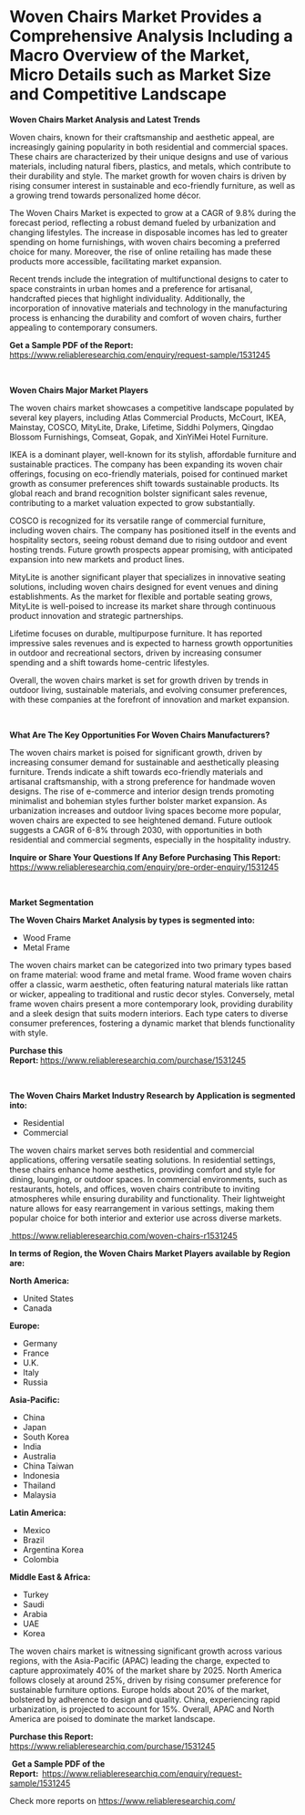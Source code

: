 <p><h1>Woven Chairs Market Provides a Comprehensive Analysis Including a Macro Overview of the Market, Micro Details such as Market Size and Competitive Landscape</h1></p><p><strong>Woven Chairs Market Analysis and Latest Trends</strong></p>
<p><p>Woven chairs, known for their craftsmanship and aesthetic appeal, are increasingly gaining popularity in both residential and commercial spaces. These chairs are characterized by their unique designs and use of various materials, including natural fibers, plastics, and metals, which contribute to their durability and style. The market growth for woven chairs is driven by rising consumer interest in sustainable and eco-friendly furniture, as well as a growing trend towards personalized home décor.</p><p>The Woven Chairs Market is expected to grow at a CAGR of 9.8% during the forecast period, reflecting a robust demand fueled by urbanization and changing lifestyles. The increase in disposable incomes has led to greater spending on home furnishings, with woven chairs becoming a preferred choice for many. Moreover, the rise of online retailing has made these products more accessible, facilitating market expansion.</p><p>Recent trends include the integration of multifunctional designs to cater to space constraints in urban homes and a preference for artisanal, handcrafted pieces that highlight individuality. Additionally, the incorporation of innovative materials and technology in the manufacturing process is enhancing the durability and comfort of woven chairs, further appealing to contemporary consumers.</p></p>
<p><strong>Get a Sample PDF of the Report:&nbsp;</strong> <a href="https://www.reliableresearchiq.com/enquiry/request-sample/1531245?utm_campaign=3570&utm_medium=2&utm_source=Github&utm_content=ia&utm_term=04042025&utm_id=woven-chairs">https://www.reliableresearchiq.com/enquiry/request-sample/1531245</a></p>
<p>&nbsp;</p>
<p><strong>Woven Chairs Major Market Players</strong></p>
<p><p>The woven chairs market showcases a competitive landscape populated by several key players, including Atlas Commercial Products, McCourt, IKEA, Mainstay, COSCO, MityLite, Drake, Lifetime, Siddhi Polymers, Qingdao Blossom Furnishings, Comseat, Gopak, and XinYiMei Hotel Furniture. </p><p>IKEA is a dominant player, well-known for its stylish, affordable furniture and sustainable practices. The company has been expanding its woven chair offerings, focusing on eco-friendly materials, poised for continued market growth as consumer preferences shift towards sustainable products. Its global reach and brand recognition bolster significant sales revenue, contributing to a market valuation expected to grow substantially.</p><p>COSCO is recognized for its versatile range of commercial furniture, including woven chairs. The company has positioned itself in the events and hospitality sectors, seeing robust demand due to rising outdoor and event hosting trends. Future growth prospects appear promising, with anticipated expansion into new markets and product lines.</p><p>MityLite is another significant player that specializes in innovative seating solutions, including woven chairs designed for event venues and dining establishments. As the market for flexible and portable seating grows, MityLite is well-poised to increase its market share through continuous product innovation and strategic partnerships.</p><p>Lifetime focuses on durable, multipurpose furniture. It has reported impressive sales revenues and is expected to harness growth opportunities in outdoor and recreational sectors, driven by increasing consumer spending and a shift towards home-centric lifestyles.</p><p>Overall, the woven chairs market is set for growth driven by trends in outdoor living, sustainable materials, and evolving consumer preferences, with these companies at the forefront of innovation and market expansion.</p></p>
<p>&nbsp;</p>
<p><strong>What Are The Key Opportunities For Woven Chairs Manufacturers?</strong></p>
<p><p>The woven chairs market is poised for significant growth, driven by increasing consumer demand for sustainable and aesthetically pleasing furniture. Trends indicate a shift towards eco-friendly materials and artisanal craftsmanship, with a strong preference for handmade woven designs. The rise of e-commerce and interior design trends promoting minimalist and bohemian styles further bolster market expansion. As urbanization increases and outdoor living spaces become more popular, woven chairs are expected to see heightened demand. Future outlook suggests a CAGR of 6-8% through 2030, with opportunities in both residential and commercial segments, especially in the hospitality industry.</p></p>
<p><strong>Inquire or Share Your Questions If Any Before Purchasing This Report:</strong> <a href="https://www.reliableresearchiq.com/enquiry/pre-order-enquiry/1531245?utm_campaign=3570&utm_medium=2&utm_source=Github&utm_content=ia&utm_term=04042025&utm_id=woven-chairs">https://www.reliableresearchiq.com/enquiry/pre-order-enquiry/1531245</a></p>
<p>&nbsp;</p>
<p><strong>Market Segmentation</strong></p>
<p><strong>The Woven Chairs Market Analysis by types is segmented into:</strong></p>
<p><ul><li>Wood Frame</li><li>Metal Frame</li></ul></p>
<p><p>The woven chairs market can be categorized into two primary types based on frame material: wood frame and metal frame. Wood frame woven chairs offer a classic, warm aesthetic, often featuring natural materials like rattan or wicker, appealing to traditional and rustic decor styles. Conversely, metal frame woven chairs present a more contemporary look, providing durability and a sleek design that suits modern interiors. Each type caters to diverse consumer preferences, fostering a dynamic market that blends functionality with style.</p></p>
<p><strong>Purchase this Report:&nbsp;</strong><a href="https://www.reliableresearchiq.com/purchase/1531245?utm_campaign=3570&utm_medium=2&utm_source=Github&utm_content=ia&utm_term=04042025&utm_id=woven-chairs">https://www.reliableresearchiq.com/purchase/1531245</a></p>
<p>&nbsp;</p>
<p><strong>The Woven Chairs Market Industry Research by Application is segmented into:</strong></p>
<p><ul><li>Residential</li><li>Commercial</li></ul></p>
<p><p>The woven chairs market serves both residential and commercial applications, offering versatile seating solutions. In residential settings, these chairs enhance home aesthetics, providing comfort and style for dining, lounging, or outdoor spaces. In commercial environments, such as restaurants, hotels, and offices, woven chairs contribute to inviting atmospheres while ensuring durability and functionality. Their lightweight nature allows for easy rearrangement in various settings, making them popular choice for both interior and exterior use across diverse markets.</p></p>
<p><a href="https://www.reliableresearchiq.com/woven-chairs-r1531245?utm_campaign=3570&utm_medium=2&utm_source=Github&utm_content=ia&utm_term=04042025&utm_id=woven-chairs">&nbsp;https://www.reliableresearchiq.com/woven-chairs-r1531245</a></p>
<p><strong>In terms of Region, the Woven Chairs Market Players available by Region are:</strong></p>
<p>
    <p> <strong> North America: </strong>
        <ul>
            <li>United States</li>
            <li>Canada</li>
        </ul>
        </p> 
    <p> <strong> Europe: </strong>
        <ul>
            <li>Germany</li>
            <li>France</li>
            <li>U.K.</li>
            <li>Italy</li>
            <li>Russia</li>
        </ul>
        </p> 
    <p> <strong> Asia-Pacific: </strong>
        <ul>
            <li>China</li>
            <li>Japan</li>
            <li>South Korea</li>
            <li>India</li>
            <li>Australia</li>
            <li>China Taiwan</li>
            <li>Indonesia</li>
            <li>Thailand</li>
            <li>Malaysia</li>
        </ul>
        </p> 
    <p> <strong> Latin America: </strong>
        <ul>
            <li>Mexico</li>
            <li>Brazil</li>
            <li>Argentina Korea</li>
            <li>Colombia</li>
        </ul>
        </p> 
    <p> <strong> Middle East & Africa: </strong>
        <ul>
            <li>Turkey</li>
            <li>Saudi</li>
            <li>Arabia</li>
            <li>UAE</li>
            <li>Korea</li>
        </ul>
    </p>
    </p>
<p><p>The woven chairs market is witnessing significant growth across various regions, with the Asia-Pacific (APAC) leading the charge, expected to capture approximately 40% of the market share by 2025. North America follows closely at around 25%, driven by rising consumer preference for sustainable furniture options. Europe holds about 20% of the market, bolstered by adherence to design and quality. China, experiencing rapid urbanization, is projected to account for 15%. Overall, APAC and North America are poised to dominate the market landscape.</p></p>
<p><strong>Purchase this Report: </strong><a href="https://www.reliableresearchiq.com/purchase/1531245?utm_campaign=3570&utm_medium=2&utm_source=Github&utm_content=ia&utm_term=04042025&utm_id=woven-chairs">https://www.reliableresearchiq.com/purchase/1531245</a></p>
<p>&nbsp;<strong>Get a Sample PDF of the Report:&nbsp;&nbsp;</strong><a href="https://www.reliableresearchiq.com/enquiry/request-sample/1531245?utm_campaign=3570&utm_medium=2&utm_source=Github&utm_content=ia&utm_term=04042025&utm_id=woven-chairs">https://www.reliableresearchiq.com/enquiry/request-sample/1531245</a></p>
<p><strong></strong></p>
<p>Check more reports on <a href="https://www.reliableresearchiq.com/?utm_campaign=3570&utm_medium=2&utm_source=Github&utm_content=ia&utm_term=04042025&utm_id=woven-chairs">https://www.reliableresearchiq.com/</a></p>
